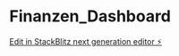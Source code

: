# Finanzen_Dashboard

[Edit in StackBlitz next generation editor ⚡️](https://stackblitz.com/~/github.com/planpgmbh/Finanzen_Dashboard)